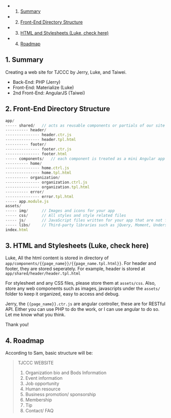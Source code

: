 <!-- vscode-markdown-toc -->
* 1. [Summary](#Summary-0)
* 2. [Front-End Directory Structure](#Front-EndDirectoryStructure-1)
* 3. [HTML and Stylesheets (Luke, check here)](#HTMLandStylesheetsLukecheckhere-2)
* 4. [Roadmap](#Roadmap-3)

<!-- /vscode-markdown-toc -->


##  1. <a name='Summary-0'></a>Summary 
Creating a web site for TJCCC by Jerry, Luke, and Taiwei.
* Back-End: PHP (Jerry)
* Front-End: Materialize (Luke)
* 2nd Front-End: AngularJS (Taiwei)



##  2. <a name='Front-EndDirectoryStructure-1'></a>Front-End Directory Structure
```javascript
app/
----- shared/   // acts as reusable components or partials of our site
---------- header/
--------------- header.ctr.js
--------------- header.tpl.html
---------- footer/
--------------- footer.ctr.js
--------------- footer.html
----- components/   // each component is treated as a mini Angular app
---------- home/
--------------- home.ctrl.js
--------------- home.tpl.html
---------- organization/
--------------- organization.ctrl.js
--------------- organization.tpl.html
---------- error/
--------------- error.tpl.html
----- app.module.js
assets/
----- img/      // Images and icons for your app
----- css/      // All styles and style related files
----- js/       // JavaScript files written for your app that are not for angular
----- libs/     // Third-party libraries such as jQuery, Moment, Underscore, etc.
index.html
```

##  3. <a name='HTMLandStylesheetsLukecheckhere-2'></a>HTML and Stylesheets (Luke, check here)
Luke, All the html content is stored in directory of `app/components/{{page_name}}/{{page_name.tpl.html}}`.
For header and footer, they are stored seperately. For example, header is stored at `app/shared/header/header.tpl.html`

For stylesheet and any CSS files, please store them at `assets/css`. Also, store any web components such as images, javascripts under the `assets/` folder to keep it organized, easy to access and debug.

Jerry, the `{{page_name}}.ctr.js` are angular controller, these are for RESTful API. Either you can use PHP to do the work, or I can use angular to do so. Let me know what you think.

Thank you!


##  4. <a name='Roadmap-3'></a>Roadmap
According to Sam, basic structure will be:
> TJCCC WEBSITE
> 1. Organization bio and Bods Information 
> 2. Event information
> 3. Job opportunity
> 4. Human resource
> 5. Business promotion/ sponsorship
> 6. Membership
> 7. Tip
> 8. Contact/ FAQ
